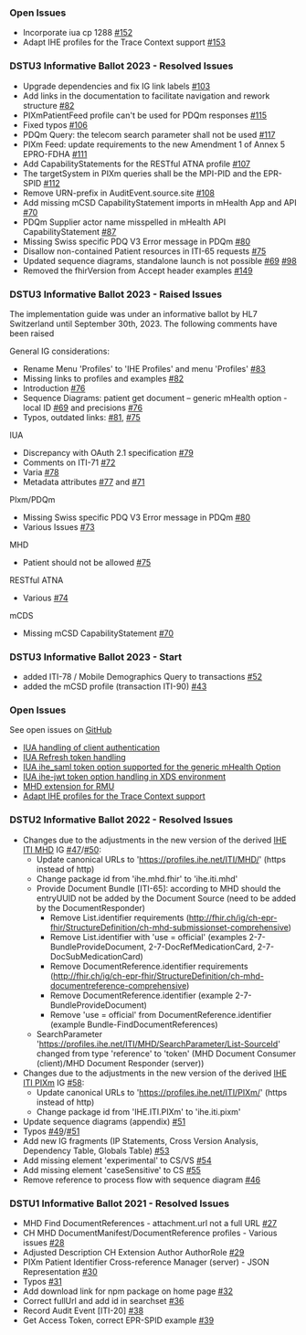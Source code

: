 ### Open Issues

* Incorporate iua cp 1288 [#152](https://github.com/ehealthsuisse/ch-epr-mhealth/issues/152)
* Adapt IHE profiles for the Trace Context support [#153](https://github.com/ehealthsuisse/ch-epr-mhealth/issues/153)

### DSTU3 Informative Ballot 2023 - Resolved Issues

* Upgrade dependencies and fix IG link labels [#103](https://github.com/ehealthsuisse/ch-epr-mhealth/issues/103)
* Add links in the documentation to facilitate navigation and rework structure [#82](https://github.com/ehealthsuisse/ch-epr-mhealth/issues/82)
* PIXmPatientFeed profile can't be used for PDQm responses [#115](https://github.com/ehealthsuisse/ch-epr-mhealth/issues/115)
* Fixed typos [#106](https://github.com/ehealthsuisse/ch-epr-mhealth/issues/106)
* PDQm Query: the telecom search parameter shall not be used [#117](https://github.com/ehealthsuisse/ch-epr-mhealth/issues/117)
* PIXm Feed: update requirements to the new Amendment 1 of Annex 5 EPRO-FDHA [#111](https://github.com/ehealthsuisse/ch-epr-mhealth/issues/111)
* Add CapabilityStatements for the RESTful ATNA profile [#107](https://github.com/ehealthsuisse/ch-epr-mhealth/issues/107)
* The targetSystem in PIXm queries shall be the MPI-PID and the EPR-SPID [#112](https://github.com/ehealthsuisse/ch-epr-mhealth/issues/112)
* Remove URN-prefix in AuditEvent.source.site [#108](https://github.com/ehealthsuisse/ch-epr-mhealth/issues/108)
* Add missing mCSD CapabilityStatement imports in mHealth App and API [#70](https://github.com/ehealthsuisse/ch-epr-mhealth/issues/70)
* PDQm Supplier actor name misspelled in mHealth API CapabilityStatement [#87](https://github.com/ehealthsuisse/ch-epr-mhealth/issues/87)
* Missing Swiss specific PDQ V3 Error message in PDQm [#80](https://github.com/ehealthsuisse/ch-epr-mhealth/issues/80)
* Disallow non-contained Patient resources in ITI-65 requests [#75](https://github.com/ehealthsuisse/ch-epr-mhealth/issues/75)
* Updated sequence diagrams, standalone launch is not possible [#69](https://github.com/ehealthsuisse/ch-epr-mhealth/issues/69) [#98](https://github.com/ehealthsuisse/ch-epr-mhealth/issues/98)
* Removed the fhirVersion from Accept header examples [#149](https://github.com/ehealthsuisse/ch-epr-mhealth/issues/149)

### DSTU3 Informative Ballot 2023 - Raised Issues

The implementation guide was under an informative ballot by HL7 Switzerland until September 30th, 2023. The following comments have been raised

General IG considerations:
* Rename Menu 'Profiles' to 'IHE Profiles' and menu 'Profiles'  [#83](https://github.com/ehealthsuisse/ch-epr-mhealth/issues/83) 
* Missing links to profiles and examples [#82](https://github.com/ehealthsuisse/ch-epr-mhealth/issues/82)
* Introduction [#76](https://github.com/ehealthsuisse/ch-epr-mhealth/issues/76)
* Sequence Diagrams: patient get document – generic mHealth option - local ID [#69](https://github.com/ehealthsuisse/ch-epr-mhealth/issues/69) and precisions [#76](https://github.com/ehealthsuisse/ch-epr-mhealth/issues/76) 
* Typos, outdated links: [#81](https://github.com/ehealthsuisse/ch-epr-mhealth/issues/81), [#75](https://github.com/ehealthsuisse/ch-epr-mhealth/issues/75)

IUA
* Discrepancy with OAuth 2.1 specification [#79](https://github.com/ehealthsuisse/ch-epr-mhealth/issues/79)
* Comments on ITI-71 [#72](https://github.com/ehealthsuisse/ch-epr-mhealth/issues/72)
* Varia [#78](https://github.com/ehealthsuisse/ch-epr-mhealth/issues/78)
* Metadata attributes [#77](https://github.com/ehealthsuisse/ch-epr-mhealth/issues/77) and [#71](https://github.com/ehealthsuisse/ch-epr-mhealth/issues/71)

PIxm/PDQm
* Missing Swiss specific PDQ V3 Error message in PDQm [#80](https://github.com/ehealthsuisse/ch-epr-mhealth/issues/80)
* Various Issues [#73](https://github.com/ehealthsuisse/ch-epr-mhealth/issues/73)

MHD
* Patient should not be allowed [#75](https://github.com/ehealthsuisse/ch-epr-mhealth/issues/75)

RESTful ATNA 
* Various [#74](https://github.com/ehealthsuisse/ch-epr-mhealth/issues/74)

mCDS
* Missing mCSD CapabilityStatement [#70](https://github.com/ehealthsuisse/ch-epr-mhealth/issues/70)

### DSTU3 Informative Ballot 2023 - Start 
* added ITI-78 / Mobile Demographics Query to transactions [#52](https://github.com/ehealthsuisse/ch-epr-mhealth/issues/52)
* added the mCSD profile (transaction ITI-90) [#43](https://github.com/ehealthsuisse/ch-epr-mhealth/issues/43)

### Open Issues
See open issues on [GitHub](https://github.com/ehealthsuisse/ch-epr-mhealth/issues/)

* [IUA handling of client authentication](https://github.com/ehealthsuisse/ch-epr-mhealth/issues/19)
* [IUA Refresh token handling](https://github.com/ehealthsuisse/ch-epr-mhealth/issues/20)
* [IUA ihe_saml token option supported for the generic mHealth Option](https://github.com/ehealthsuisse/ch-epr-mhealth/issues/21)
* [IUA ihe-jwt token option handling in XDS environment](https://github.com/ehealthsuisse/ch-epr-mhealth/issues/22)
* [MHD extension for RMU](https://github.com/ehealthsuisse/ch-epr-mhealth/issues/25)
* [Adapt IHE profiles for the Trace Context support](https://github.com/ehealthsuisse/ch-epr-mhealth/issues/153)

### DSTU2 Informative Ballot 2022 - Resolved Issues
* Changes due to the adjustments in the new version of the derived [IHE ITI MHD](https://profiles.ihe.net/ITI/MHD/) IG [#47](https://github.com/ehealthsuisse/ch-epr-mhealth/issues/47)/[#50](https://github.com/ehealthsuisse/ch-epr-mhealth/issues/50):
   * Update canonical URLs to 'https://profiles.ihe.net/ITI/MHD/' (https instead of http) 
   * Change package id from 'ihe.mhd.fhir' to 'ihe.iti.mhd'
   * Provide Document Bundle [ITI-65]: according to MHD should the entryUUID not be added by the Document Source (need to be added by the DocumentResponder)
      * Remove List.identifier requirements (http://fhir.ch/ig/ch-epr-fhir/StructureDefinition/ch-mhd-submissionset-comprehensive) 
      * Remove List.identifier with 'use = official' (examples 2-7-BundleProvideDocument, 2-7-DocRefMedicationCard, 2-7-DocSubMedicationCard)
      * Remove DocumentReference.identifier requirements (http://fhir.ch/ig/ch-epr-fhir/StructureDefinition/ch-mhd-documentreference-comprehensive)
      * Remove DocumentReference.identifier (example 2-7-BundleProvideDocument)
      * Remove 'use = official' from DocumentReference.identifier (example Bundle-FindDocumentReferences)
   * SearchParameter 'https://profiles.ihe.net/ITI/MHD/SearchParameter/List-SourceId' changed from type 'reference' to 'token' (MHD Document Consumer (client)/MHD Document Responder (server)) 
* Changes due to the adjustments in the new version of the derived [IHE ITI PIXm](https://profiles.ihe.net/ITI/PIXm/index.html) IG [#58](https://github.com/ehealthsuisse/ch-epr-mhealth/issues/58):
   * Update canonical URLs to 'https://profiles.ihe.net/ITI/PIXm/' (https instead of http)
   * Change package id from 'IHE.ITI.PIXm' to 'ihe.iti.pixm'
* Update sequence diagrams (appendix) [#51](https://github.com/ehealthsuisse/ch-epr-mhealth/issues/51)
* Typos [#49](https://github.com/ehealthsuisse/ch-epr-mhealth/issues/49)/[#51](https://github.com/ehealthsuisse/ch-epr-mhealth/issues/51)
* Add new IG fragments (IP Statements, Cross Version Analysis, Dependency Table, Globals Table) [#53](https://github.com/ehealthsuisse/ch-epr-mhealth/issues/53)
* Add missing element 'experimental' to CS/VS [#54](https://github.com/ehealthsuisse/ch-epr-mhealth/issues/54)
* Add missing element 'caseSensitive' to CS [#55](https://github.com/ehealthsuisse/ch-epr-mhealth/issues/55)
* Remove reference to process flow with sequence diagram [#46](https://github.com/ehealthsuisse/ch-epr-mhealth/issues/46)

### DSTU1 Informative Ballot 2021 - Resolved Issues
- MHD Find DocumentReferences - attachment.url not a full URL [#27](https://github.com/ehealthsuisse/ch-epr-mhealth/issues/27)
- CH MHD DocumentManifest/DocumentReference profiles - Various issues [#28](https://github.com/ehealthsuisse/ch-epr-mhealth/issues/28)
- Adjusted Description CH Extension Author AuthorRole [#29](https://github.com/ehealthsuisse/ch-epr-mhealth/issues/29)
- PIXm Patient Identifier Cross-reference Manager (server) - JSON Representation [#30](https://github.com/ehealthsuisse/ch-epr-mhealth/issues/30)
- Typos [#31](https://github.com/ehealthsuisse/ch-epr-mhealth/issues/31)
- Add download link for npm package on home page [#32](https://github.com/ehealthsuisse/ch-epr-mhealth/issues/32)
- Correct fullUrl and add id in searchset [#36](https://github.com/ehealthsuisse/ch-epr-mhealth/issues/36)
- Record Audit Event [ITI-20] [#38](https://github.com/ehealthsuisse/ch-epr-mhealth/issues/38)
- Get Access Token, correct EPR-SPID example [#39](https://github.com/ehealthsuisse/ch-epr-mhealth/issues/39)
